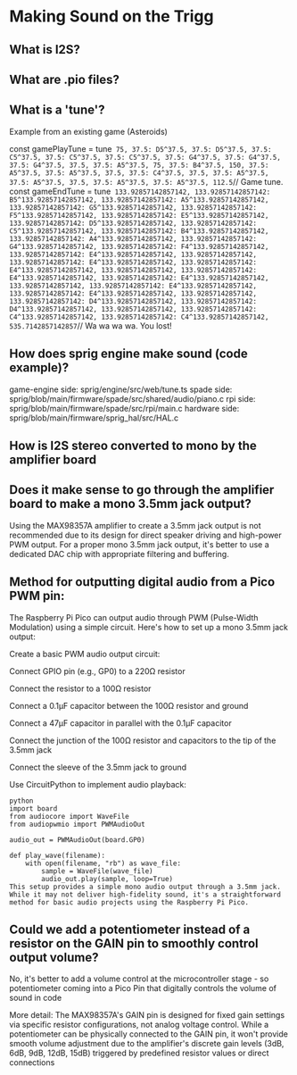 # Making Sound on the Trigg

## What is I2S?

## What are .pio files?

## What is a 'tune'?

Example from an existing game (Asteroids)

const gamePlayTune = tune`
75,
37.5: D5^37.5,
37.5: D5^37.5,
37.5: C5^37.5,
37.5: C5^37.5,
37.5: C5^37.5,
37.5: G4^37.5,
37.5: G4^37.5,
37.5: G4^37.5,
37.5,
37.5: A5^37.5,
75,
37.5: B4^37.5,
150,
37.5: A5^37.5,
37.5: A5^37.5,
37.5,
37.5: C4^37.5,
37.5,
37.5: A5^37.5,
37.5: A5^37.5,
37.5,
37.5: A5^37.5,
37.5: A5^37.5,
112.5`// Game tune.
const gameEndTune = tune`
133.92857142857142,
133.92857142857142: B5^133.92857142857142,
133.92857142857142: A5^133.92857142857142,
133.92857142857142: G5^133.92857142857142,
133.92857142857142: F5^133.92857142857142,
133.92857142857142: E5^133.92857142857142,
133.92857142857142: D5^133.92857142857142,
133.92857142857142: C5^133.92857142857142,
133.92857142857142: B4^133.92857142857142,
133.92857142857142: A4^133.92857142857142,
133.92857142857142: G4^133.92857142857142,
133.92857142857142: F4^133.92857142857142,
133.92857142857142: E4^133.92857142857142,
133.92857142857142,
133.92857142857142: E4^133.92857142857142,
133.92857142857142: E4^133.92857142857142,
133.92857142857142,
133.92857142857142: E4^133.92857142857142,
133.92857142857142: E4^133.92857142857142,
133.92857142857142,
133.92857142857142: E4^133.92857142857142,
133.92857142857142: E4^133.92857142857142,
133.92857142857142,
133.92857142857142: D4^133.92857142857142,
133.92857142857142: D4^133.92857142857142,
133.92857142857142,
133.92857142857142: C4^133.92857142857142,
133.92857142857142: C4^133.92857142857142,
535.7142857142857`// Wa wa wa wa. You lost!

## How does sprig engine make sound (code example)?

game-engine side:	sprig/engine/src/web/tune.ts
spade side:			sprig/blob/main/firmware/spade/src/shared/audio/piano.c
rpi side: 			sprig/blob/main/firmware/spade/src/rpi/main.c
hardware side:		sprig/blob/main/firmware/sprig_hal/src/HAL.c

## How is I2S stereo converted to mono by the amplifier board

## Does it make sense to go through the amplifier board to make a mono 3.5mm jack output?

Using the MAX98357A amplifier to create a 3.5mm jack output is not recommended due to its design for direct speaker driving and high-power PWM output. For a proper mono 3.5mm jack output, it's better to use a dedicated DAC chip with appropriate filtering and buffering.

## Method for outputting digital audio from a Pico PWM pin:

The Raspberry Pi Pico can output audio through PWM (Pulse-Width Modulation) using a simple circuit. Here's how to set up a mono 3.5mm jack output:

Create a basic PWM audio output circuit:

Connect GPIO pin (e.g., GP0) to a 220Ω resistor

Connect the resistor to a 100Ω resistor

Connect a 0.1μF capacitor between the 100Ω resistor and ground

Connect a 47μF capacitor in parallel with the 0.1μF capacitor

Connect the junction of the 100Ω resistor and capacitors to the tip of the 3.5mm jack

Connect the sleeve of the 3.5mm jack to ground

Use CircuitPython to implement audio playback:

```
python
import board
from audiocore import WaveFile
from audiopwmio import PWMAudioOut

audio_out = PWMAudioOut(board.GP0)

def play_wave(filename):
    with open(filename, "rb") as wave_file:
        sample = WaveFile(wave_file)
        audio_out.play(sample, loop=True)
This setup provides a simple mono audio output through a 3.5mm jack. While it may not deliver high-fidelity sound, it's a straightforward method for basic audio projects using the Raspberry Pi Pico.
```

## Could we add a potentiometer instead of a resistor on the GAIN pin to smoothly control output volume?

No, it's better to add a volume control at the microcontroller stage - so potentiometer coming into a Pico Pin that digitally controls the volume of sound in code

More detail: The MAX98357A's GAIN pin is designed for fixed gain settings via specific resistor configurations, not analog voltage control. While a potentiometer can be physically connected to the GAIN pin, it won't provide smooth volume adjustment due to the amplifier's discrete gain levels (3dB, 6dB, 9dB, 12dB, 15dB) triggered by predefined resistor values or direct connections